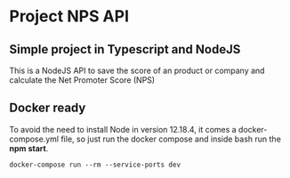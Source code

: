 # Project NPS API

## Simple project in Typescript and NodeJS

This is a NodeJS API to save the score of an product or company 
and calculate the Net Promoter Score (NPS)

## Docker ready
To avoid the need to install Node in version 12.18.4, it comes a docker-compose.yml file,
so just run the docker compose and inside bash run the **npm start**.

```
docker-compose run --rm --service-ports dev
```
